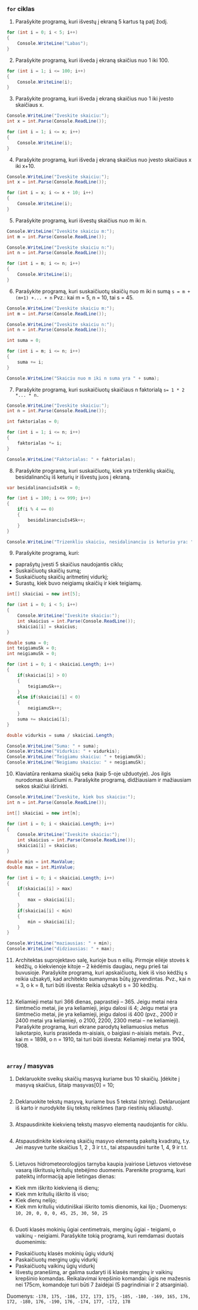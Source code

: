 ### ```for``` ciklas

1. Parašykite programą, kuri išvestų į ekraną 5 kartus tą patį žodį.

```c#
for (int i = 0; i < 5; i++)
{
    Console.WriteLine("Labas");
}
```

2. Parašykite programą, kuri išveda į ekraną skaičius nuo 1 iki 100.

```c#
for (int i = 1; i <= 100; i++)
{
    Console.WriteLine(i);
}
```

3. Parašykite programą, kuri išveda į ekraną skaičius nuo 1 iki įvesto skaičiaus x.

```c#
Console.WriteLine("Iveskite skaiciu:");
int x = int.Parse(Console.ReadLine());

for (int i = 1; i <= x; i++)
{
    Console.WriteLine(i);
}
```

4. Parašykite programą, kuri išveda į ekraną skaičius nuo įvesto skaičiaus x iki x+10.

```c#
Console.WriteLine("Iveskite skaiciu:");
int x = int.Parse(Console.ReadLine());

for (int i = x; i <= x + 10; i++)
{
    Console.WriteLine(i);
}
```

5. Parašykite programą, kuri išvestų skaičius nuo m iki n.

```c#
Console.WriteLine("Iveskite skaiciu m:");
int m = int.Parse(Console.ReadLine());

Console.WriteLine("Iveskite skaiciu n:");
int n = int.Parse(Console.ReadLine());

for (int i = m; i <= n; i++)
{
    Console.WriteLine(i);
}
```

6. Parašykite programą, kuri suskaičiuotų skaičių nuo m iki n sumą 
```s = m + (m+1) +... + n```
Pvz.: kai m = 5, n = 10, tai s = 45.

```c#
Console.WriteLine("Iveskite skaiciu m:");
int m = int.Parse(Console.ReadLine());

Console.WriteLine("Iveskite skaiciu n:");
int n = int.Parse(Console.ReadLine());

int suma = 0;

for (int i = m; i <= n; i++)
{
    suma += i;
}

Console.WriteLine("Skaiciu nuo m iki n suma yra " + suma);
```

7. Parašykite programą, kuri suskaičiuotų skaičiaus n faktorialą 
```s= 1 * 2 *... * n.```

```c#
Console.WriteLine("Iveskite skaiciu:");
int n = int.Parse(Console.ReadLine());

int faktorialas = 0;

for (int i = 1; i <= n; i++)
{
    faktorialas *= i;
}

Console.WriteLine("Faktorialas: " + faktorialas);
```

8. Parašykite programą, kuri suskaičiuotų, kiek yra triženklių skaičių, besidalinančių iš keturių ir išvestų juos į ekraną.

```c#
var besidalinanciuIs4Sk = 0;

for (int i = 100; i <= 999; i++)
{
    if(i % 4 == 0)
    {
        besidalinanciuIs4Sk++;
    }
}

Console.WriteLine("Trizenkliu skaiciu, nesidalinanciu is keturiu yra: " + besidalinanciuIs4Sk);
```

9. Parašykite programą, kuri:
* paprašytų įvesti 5 skaičius naudojantis ciklu;
* Suskaičiuotų skaičių sumą;
* Suskaičiuotų skaičių  aritmetinį vidurkį;
* Surastų, kiek buvo neigiamų skaičių ir kiek teigiamų.

```c#
int[] skaiciai = new int[5];

for (int i = 0; i < 5; i++)
{
    Console.WriteLine("Iveskite skaiciu:");
    int skaicius = int.Parse(Console.ReadLine());
    skaiciai[i] = skaicius;
}

double suma = 0;
int teigiamuSk = 0;
int neigiamuSk = 0;

for (int i = 0; i < skaiciai.Length; i++)
{
    if(skaiciai[i] > 0)
    {
        teigiamuSk++;
    }
    else if(skaiciai[i] < 0)
    {
        neigiamuSk++;
    }
    suma += skaiciai[i];
}

double vidurkis = suma / skaiciai.Length;

Console.WriteLine("Suma: " + suma);
Console.WriteLine("Vidurkis: " + vidurkis);
Console.WriteLine("Teigiamu skaiciu: " + teigiamuSk);
Console.WriteLine("Neigiamu skaiciu: " + neigiamuSk);
```

10. Klaviatūra renkama skaičių seka (kaip 5-oje užduotyje). Jos ilgis nurodomas skaičiumi n. Parašykite programą, didžiausiam ir mažiausiam sekos skaičiui išrinkti.

```c#
Console.WriteLine("Iveskite, kiek bus skaiciu:");
int n = int.Parse(Console.ReadLine());

int[] skaiciai = new int[n];

for (int i = 0; i < skaiciai.Length; i++)
{
    Console.WriteLine("Iveskite skaiciu:");
    int skaicius = int.Parse(Console.ReadLine());
    skaiciai[i] = skaicius;
}

double min = int.MaxValue;
double max = int.MinValue;

for (int i = 0; i < skaiciai.Length; i++)
{
    if(skaiciai[i] > max)
    {
        max = skaiciai[i];
    }
    if(skaiciai[i] < min)
    {
        min = skaiciai[i];
    }
}

Console.WriteLine("maziausias: " + min);
Console.WriteLine("didziausias: " + max);
```

11. Architektas suprojektavo salę, kurioje bus n eilių. Pirmoje eilėje stovės k kėdžių, o kiekvienoje kitoje – 2 kėdėmis daugiau, negu prieš tai buvusioje. Parašykite programą, kuri apskaičiuotų, kiek iš viso kėdžių s reikia užsakyti, kad architekto sumanymas būtų įgyvendintas.
Pvz., kai n = 3, o k = 8, turi būti išvesta: Reikia užsakyti s = 30 kėdžių.


```c#

```

12. Keliamieji metai turi 366 dienas, paprastieji – 365.  Jeigu metai nėra šimtmečio metai, jie yra keliamieji, jeigu dalosi iš 4; Jeigu metai yra šimtmečio metai, jie yra keliamieji, jeigu dalosi iš 400 (pvz., 2000 ir 2400 metai yra keliamieji, o 2100, 2200, 2300 metai – ne keliamieji). Parašykite programą, kuri ekrane parodytų keliamuosius metus laikotarpio, kuris prasideda m-aisiais, o baigiasi n-aisiais metais. 
Pvz., kai m = 1898, o n = 1910, tai turi būti išvesta: Keliamieji metai yra 1904, 1908.

```c#
```

### ```array``` / masyvas

1. Deklaruokite sveikų skaičių masyvą kuriame bus 10 skaičių. Įdėkite į masyvą skaičius, šitaip masyvas[0] = 10; 

```c#
```

2. Deklaruokite tekstų masyvą, kuriame bus 5 tekstai (string). Deklaruojant iš karto ir nurodykite šių tekstų reikšmes (tarp riestinių skliaustų).

```c#
```

3. Atspausdinkite kiekvieną tekstų masyvo elementą naudojantis for ciklu.

```c#
```

4. Atspausdinkite kiekvieną skaičių masyvo elementą pakeltą kvadratų, t.y. Jei masyve turite skaičius 1, 2 , 3 ir t.t., tai atspausdini turite 1, 4, 9 ir t.t.

```c#
```
5. Lietuvos hidrometeorologijos tarnyba kaupia įvairiose Lietuvos vietovėse vasarą iškritusių kritulių stebėjimo duomenis. 
Parenkite programą, kuri pateiktų informaciją apie lietingas dienas:
* Kiek mm iškrito kiekvieną iš dienų;
* Kiek mm kritulių iškrito iš viso;
* Kiek dienų nelijo;
* Kiek mm kritulių vidutiniškai iškrito tomis dienomis, kai lijo.;
Duomenys: ```10, 20, 0, 0, 0, 45, 25, 30, 50, 25```

```c#
```

6. Duoti klasės mokinių ūgiai centimetrais, merginų ūgiai - teigiami, o vaikinų - neigiami.
Parašykite tokią programą, kuri remdamasi duotais duomenimis:
* Paskaičiuotų klasės mokinių ūgių vidurkį
* Paskaičiuotų merginų ugių vidurkį
* Paskaičiuotų vaikinų ūgių vidurkį
* Išvestų pranešimą, ar galima sudaryti iš klasės merginų ir vaikinų krepšinio komandas. Reikalavimai krepšinio komandai: ūgis ne mažesnis nei 175cm, komandoje turi būti 7 žaidėjai (5 pagrindiniai ir 2 atsarginiai).

Duomenys: ```-178, 175, -186, 172, 173, 175, -185, -180, -169, 165, 176, 172, -180, 176, -190, 176, -174, 177, -172, 178```





